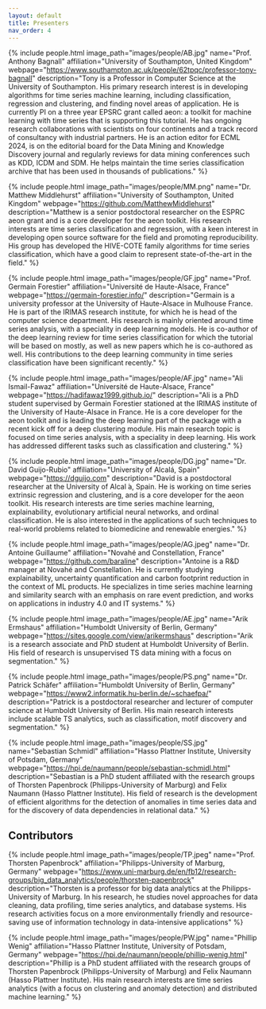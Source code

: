 ```yaml
---
layout: default
title: Presenters
nav_order: 4
---
```


{% include people.html image_path="images/people/AB.jpg" name="Prof. Anthony Bagnall" affiliation="University of Southampton, United Kingdom" webpage="https://www.southampton.ac.uk/people/62tpqc/professor-tony-bagnall" description="Tony is a Professor in Computer Science at the University of Southampton. His primary research interest is in developing algorithms for time series machine learning, including classification, regression and clustering, and finding novel areas of application. He is currently PI on a three year EPSRC grant called aeon: a toolkit for machine learning with time series that is supporting this tutorial. He has ongoing research collaborations with scientists on four continents and a track record of consultancy with industrial partners. He is an action editor for ECML 2024, is on the editorial board for the Data Mining and Knowledge Discovery journal and regularly reviews for data mining conferences such as KDD, ICDM and SDM. He helps maintain the time series classification archive that has been used in thousands of publications." %}

{% include people.html image_path="images/people/MM.png" name="Dr. Matthew Middlehurst" affiliation="University of Southampton, United Kingdom" webpage="https://github.com/MatthewMiddlehurst" description="Matthew is a senior postdoctoral researcher on the ESPRC aeon grant and is a core developer for the aeon toolkit. His research interests are time series classification and regression, with a keen interest in developing open source software for the field and promoting reproducibility. His group has developed the HIVE-COTE family algorithms for time series classification, which have a good claim to represent state-of-the-art in the field." %}

{% include people.html image_path="images/people/GF.jpg" name="Prof. Germain Forestier" affiliation="Université de Haute-Alsace, France" webpage="https://germain-forestier.info/" description="Germain is a university professor at the University of Haute-Alsace in Mulhouse France. He is part of the IRIMAS research institute, for which he is head of the computer science department. His research is mainly oriented around time series analysis, with a speciality in deep learning models. He is co-author of the deep learning review for time series classification for which the tutorial will be based on mostly, as well as new papers which he is co-authored as well. His contributions to the deep learning community in time series classification have been significant recently." %}

{% include people.html image_path="images/people/AF.jpg" name="Ali Ismail-Fawaz" affiliation="Université de Haute-Alsace, France" webpage="https://hadifawaz1999.github.io/" description="Ali is a PhD student supervised by Germain Forestier stationed at the IRIMAS institute of the University of Haute-Alsace in France. He is a core developer for the aeon toolkit and is leading the deep learning part of the package with a recent kick off for a deep clustering module. His main research topic is focused on time series analysis, with a speciality in deep learning. His work has addressed different tasks such as classification and clustering." %}

{% include people.html image_path="images/people/DG.jpg" name="Dr. David Guijo-Rubio" affiliation="University of Alcalá, Spain" webpage="https://dguijo.com" description="David is a postdoctoral researcher at the University of Alcal ́a, Spain. He is working on time series extrinsic regression and clustering, and is a core developer for the aeon toolkit. His research interests are time series machine learning, explainability, evolutionary artificial neural networks, and ordinal classification. He is also interested in the applications of such techniques to real-world problems related to biomedicine and renewable energies." %}

{% include people.html image_path="images/people/AG.jpeg" name="Dr. Antoine Guillaume" affiliation="Novahé and Constellation, France" webpage="https://github.com/baraline" description="Antoine is a R&D manager at Novahé and Constellation. He is currently studying explainability, uncertainty quantification and carbon footprint reduction in the context of ML products. He specializes in time series machine learning and similarity search with an emphasis on rare event prediction, and works on applications in industry 4.0 and IT systems." %}

{% include people.html image_path="images/people/AE.jpg" name="Arik Ermshaus" affiliation="Humboldt University of Berlin, Germany" webpage="https://sites.google.com/view/arikermshaus" description="Arik is a research associate and PhD student at Humboldt University of Berlin. His field of research is unsupervised TS data mining with a focus on segmentation." %}

{% include people.html image_path="images/people/PS.png" name="Dr. Patrick Schäfer" affiliation="Humboldt University of Berlin, Germany" webpage="https://www2.informatik.hu-berlin.de/~schaefpa/" description="Patrick is a postdoctoral researcher and lecturer of computer science at Humboldt University of Berlin. His main research interests include scalable TS analytics, such as classification, motif discovery and segmentation." %}

{% include people.html image_path="images/people/SS.jpg" name="Sebastian Schmidl" affiliation="Hasso Plattner Institute, University of Potsdam, Germany" webpage="https://hpi.de/naumann/people/sebastian-schmidl.html" description="Sebastian is a PhD student affiliated with the research groups of Thorsten Papenbrock (Philipps-University of Marburg) and Felix Naumann (Hasso Plattner Institute). His field of research is the development of efficient algorithms for the detection of anomalies in time series data and for the discovery of data dependencies in relational data." %}

## Contributors

{% include people.html image_path="images/people/TP.jpeg" name="Prof. Thorsten Papenbrock" affiliation="Philipps-University of Marburg, Germany" webpage="https://www.uni-marburg.de/en/fb12/research-groups/big_data_analytics/people/thorsten-papenbrock" description="Thorsten is a professor for big data analytics at the Philipps-University of Marburg. In his research, he studies novel approaches for data cleaning, data profiling, time series analytics, and database systems. His research activities focus on a more environmentally friendly and resource-saving use of information technology in data-intensive applications" %}

{% include people.html image_path="images/people/PW.jpg" name="Phillip Wenig" affiliation="Hasso Plattner Institute, University of Potsdam, Germany" webpage="https://hpi.de/naumann/people/phillip-wenig.html" description="Phillip is a PhD student affiliated with the research groups of Thorsten Papenbrock (Philipps-University of Marburg) and Felix Naumann (Hasso Plattner Institute). His main research interests are time series analytics (with a focus on clustering and anomaly detection) and distributed machine learning." %}
